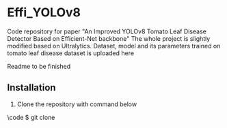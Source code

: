 # Effi_YOLOv8
Code repository for paper "An Improved YOLOv8 Tomato Leaf Disease Detector Based on Efficient-Net backbone" The whole project is slightly modified based on Ultralytics. Dataset, model and its parameters trained on tomato leaf disease dataset is uploaded here

Readme to be finished
## Installation
1. Clone the repository with command below

\code $ git clone

